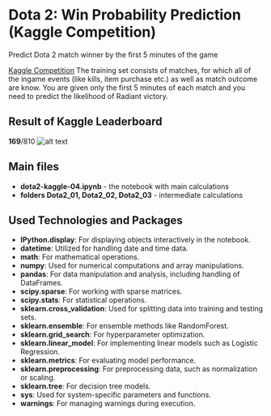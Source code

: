 # Dota 2: Win Probability Prediction (Kaggle Competition)
Predict Dota 2 match winner by the first 5 minutes of the game

[Kaggle Competition](https://www.kaggle.com/competitions/dota-2-win-probability-prediction/overview)
The training set consists of matches, for which all of the ingame events (like kills, item purchase etc.) as well as match outcome are know. You are given only the first 5 minutes of each match and you need to predict the likelihood of Radiant victory.



## Result of Kaggle Leaderboard
**169**/810 
![alt text](_readme001.png)

## Main files
- **dota2-kaggle-04.ipynb** - the notebook with main calculations
- **folders Dota2_01, Dota2_02, Dota2_03** - intermediate calculations

## Used Technologies and Packages

- **IPython.display**: For displaying objects interactively in the notebook.
- **datetime**: Utilized for handling date and time data.
- **math**: For mathematical operations.
- **numpy**: Used for numerical computations and array manipulations.
- **pandas**: For data manipulation and analysis, including handling of DataFrames.
- **scipy.sparse**: For working with sparse matrices.
- **scipy.stats**: For statistical operations.
- **sklearn.cross_validation**: Used for splitting data into training and testing sets.
- **sklearn.ensemble**: For ensemble methods like RandomForest.
- **sklearn.grid_search**: For hyperparameter optimization.
- **sklearn.linear_model**: For implementing linear models such as Logistic Regression.
- **sklearn.metrics**: For evaluating model performance.
- **sklearn.preprocessing**: For preprocessing data, such as normalization or scaling.
- **sklearn.tree**: For decision tree models.
- **sys**: Used for system-specific parameters and functions.
- **warnings**: For managing warnings during execution.


